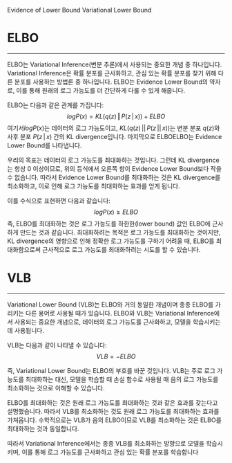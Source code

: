 Evidence of Lower Bound
Variational Lower Bound

# ELBO
---
ELBO는 Variational Inference(변분 추론)에서 사용되는 중요한 개념 중 하나입니다. Variational Inference은 확률 분포를 근사화하고, 관심 있는 확률 분포를 찾기 위해 다른 분포를 사용하는 방법론 중 하나입니다. ELBO는 Evidence Lower Bound의 약자로, 이를 통해 원래의 로그 가능도를 더 간단하게 다룰 수 있게 해줍니다.

ELBO는 다음과 같은 관계를 가집니다:
$$ logP(x) = KL(q(z) \, \Vert \, P(z \, \vert \, x)) + ELBO $$
여기서$logP(x)$는 데이터의 로그 가능도이고, $KL(q(z) \, || \, P(z \, || \, x))$는 변분 분포 $q(z)$와 사후 분포 $P(z \,|\, x)$ 간의 KL divergence입니다. 마지막으로 ELBOELBO는 Evidence Lower Bound를 나타냅니다.

우리의 목표는 데이터의 로그 가능도를 최대화하는 것입니다. 그런데 KL divergence는 항상 0 이상이므로, 위의 등식에서 오른쪽 항이 Evidence Lower Bound보다 작을 수 없습니다. 따라서 Evidence Lower Bound를 최대화하는 것은 KL divergence를 최소화하고, 이로 인해 로그 가능도를 최대화하는 효과를 얻게 됩니다.

이를 수식으로 표현하면 다음과 같습니다:
$$logP(x) \geq ELBO $$
즉, ELBO를 최대화하는 것은 로그 가능도를 하한한(lower bound) 값인 ELBO에 근사하게 만드는 것과 같습니다. 최대화하려는 목적은 로그 가능도를 최대화하는 것이지만, KL divergence의 영향으로 인해 정확한 로그 가능도를 구하기 어려울 때, ELBO를 최대화함으로써 근사적으로 로그 가능도를 최대화하려는 시도를 할 수 있습니다.


# VLB
---
Variational Lower Bound (VLB)는 ELBO와 거의 동일한 개념이며 종종 ELBO를 가리키는 다른 용어로 사용될 때가 있습니다. ELBO와 VLB는 Variational Inference에서 사용되는 중요한 개념으로, 데이터의 로그 가능도를 근사화하고, 모델을 학습시키는 데 사용됩니다.

VLB는 다음과 같이 나타낼 수 있습니다:
$$ VLB = -ELBO$$

즉, Variational Lower Bound는 ELBO의 부호를 바꾼 것입니다. VLB는 주로 로그 가능도를 최대화하는 대신, 모델을 학습할 때 손실 함수로 사용될 때 음의 로그 가능도를 최소화하는 것으로 이해할 수 있습니다.

ELBO를 최대화하는 것은 원래 로그 가능도를 최대화하는 것과 같은 효과를 갖는다고 설명했습니다. 따라서 VLB를 최소화하는 것도 원래 로그 가능도를 최대화하는 효과를 가져옵니다. 수학적으로는 VLB가 음의 ELBO이므로 VLB를 최소화하는 것은 ELBO를 최대화하는 것과 동일합니다.

따라서 Variational Inference에서는 종종 VLB를 최소화하는 방향으로 모델을 학습시키며, 이를 통해 로그 가능도를 근사화하고 관심 있는 확률 분포를 학습합니다